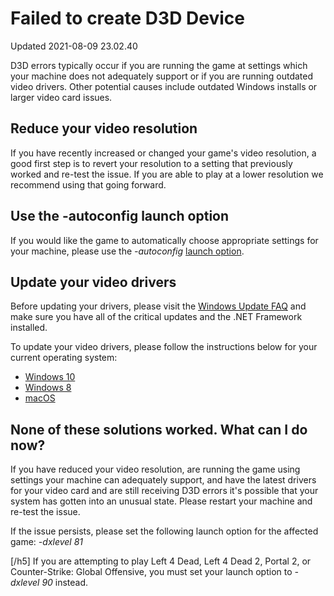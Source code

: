 # Failed to create D3D Device
Updated 2021-08-09 23.02.40

D3D errors typically occur if you are running the game at settings which your machine does not adequately support or if you are running outdated video drivers. Other potential causes include outdated Windows installs or larger video card issues.  
  
## Reduce your video resolution
If you have recently increased or changed your game's video resolution, a good first step is to revert your resolution to a setting that previously worked and re-test the issue. If you are able to play at a lower resolution we recommend using that going forward.  
## Use the -autoconfig launch option
If you would like the game to automatically choose appropriate settings for your machine, please use the *-autoconfig*  [launch option](https://help.steampowered.com/en/faqs/view/2542-790F-14F8-D66A#autoconfig).  
## Update your video drivers
Before updating your drivers, please visit the [Windows Update FAQ](http://www.update.microsoft.com/microsoftupdate/v6/default.aspx?ln=en-us) and make sure you have all of the critical updates and the .NET Framework installed.  
  
To update your video drivers, please follow the instructions below for your current operating system:  

* [Windows 10](https://support.microsoft.com/en-us/help/4028443/windows-10-update-drivers)
* [Windows 8](https://support.microsoft.com/en-us/help/15046/windows-8-download-install-drivers)
* [macOS](https://help.steampowered.com/en/faqs/view/6073-E74C-A033-48A4)

    
## None of these solutions worked. What can I do now?
If you have reduced your video resolution, are running the game using settings your machine can adequately support, and have the latest drivers for your video card and are still receiving D3D errors it's possible that your system has gotten into an unusual state. Please restart your machine and re-test the issue.  
  
If the issue persists, please set the following launch option for the affected game: *-dxlevel 81*  
  
[/h5] If you are attempting to play Left 4 Dead, Left 4 Dead 2, Portal 2, or Counter-Strike: Global Offensive, you must set your launch option to *-dxlevel 90* instead.